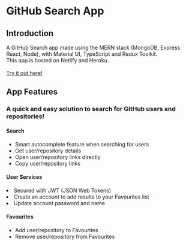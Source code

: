 # GitHub Search App

<h2>Introduction</h2>
A GitHub Search app made using the MERN stack (MongoDB, Express React, Node), with Material UI, TypeScript and Redux Toolkit.
<br>This app is hosted on Netlify and Heroku.
<br>
<br><a href="https://github-search-sg.netlify.app/" target="_blank">Try it out here!</a>

<h2>App Features</h2>

<h3>A quick and easy solution to search for GitHub users and repositories!</h3>

<h4>Search</h4>
<ul>
  <li>Smart autocomplete feature when searching for users</li>
  <li>Get user/repository details</li>
  <li>Open user/repository links directly</li>
  <li>Copy user/repository links</li>
</ul>

<h4>User Services</h4>
  <li>Secured with JWT (JSON Web Tokens)</li>
  <li>Create an account to add results to your Favourites list</li>
  <li>Update account password and name</li>
  
<h4>Favourites</h4>
  <ul>
  <li>Add user/repository to Favourites</li>
  <li>Remove user/repository from Favourites</li>
</ul>
